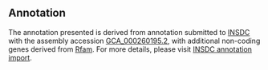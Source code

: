 

Annotation
----------

The annotation presented is derived from annotation submitted to
[INSDC](http://www.insdc.org) with the assembly accession
[GCA\_000260195.2](http://www.ebi.ac.uk/ena/data/view/GCA_000260195.2),
with additional non-coding genes derived from
[Rfam](http://rfam.xfam.org/). For more details, please visit [INSDC
annotation
import](http://ensemblgenomes.org/info/data/insdc_annotation).
